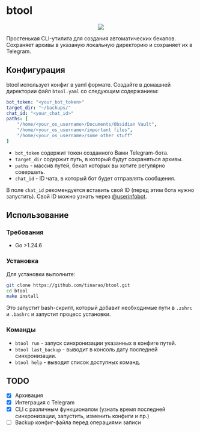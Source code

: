 # btool

<p align="center">
    <img src="https://skillicons.dev/icons?i=go" />
</p>

Простенькая CLI-утилита для создания автоматических бекапов. Сохраняет архивы в указаную локальную директорию и сохраняет их в Telegram.

## Конфигурация

btool использует конфиг в yaml формате. Создайте в домашней директории файл `btool.yaml` со следующим содержанием:

```yaml
bot_token: "<your_bot_token>"
target_dir: "~/backups/"
chat_id: "<your_chat_id>"
paths: [
	"/home/<your_os_username>/Documents/Obsidian Vault",
	"/home/<your_os_username>/important files",
	"/home/<your_os_username>/some other stuff"
]
```

- `bot_token` содержит токен созданного Вами Telegram-бота.
- `target_dir` содержит путь, в который будут сохраняться архивы.
- `paths` - массив путей, бекап которых вы хотите регулярно совершать.
- `chat_id` - ID чата, в который бот будет отправлять сообщения.

В поле `chat_id` рекомендуется вставить свой ID (перед этим бота нужно запустить). Свой ID можно узнать через [@userinfobot](https://t.me/userinfobot).

## Использование

### Требования

- Go >1.24.6

### Установка

Для установки выполните: 

```bash
git clone https://github.com/tinarao/btool.git 
cd btool
make install
```

Это запустит bash-скрипт, который добавит необходимые пути в `.zshrc` и `.bashrc` и запустит процесс установки.

### Команды

- `btool run` - запуск синхронизации указанных в конфиге путей.
- `btool last_backup` - выводит в консоль дату последней синхронизации.
- `btool help` - выводит список доступных команд.

## TODO

- [x] Архивация
- [x] Интеграция с Telegram
- [x] CLI с различным функционалом (узнать время последней синхронизации, запустить, изменить конфиги и пр.)
- [ ] Backup конфиг-файла перед операциями записи
